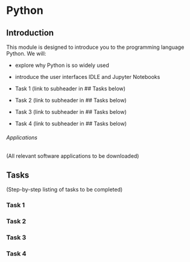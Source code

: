 # Python

## Introduction
This module is designed to introduce you to the programming language Python. We will:
* explore why Python is so widely used
* introduce the user interfaces IDLE and Jupyter Notebooks

* Task 1 (link to subheader in ## Tasks below)
* Task 2 (link to subheader in ## Tasks below)
* Task 3 (link to subheader in ## Tasks below)
* Task 4 (link to subheader in ## Tasks below)

###### Applications
(All relevant software applications to be downloaded)

## Tasks
(Step-by-step listing of tasks to be completed)

### Task 1

### Task 2

### Task 3

### Task 4
